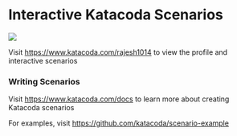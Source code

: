 # Interactive Katacoda Scenarios

[![](http://shields.katacoda.com/katacoda/rajesh1014/count.svg)](https://www.katacoda.com/rajesh1014 "Get your profile on Katacoda.com")

Visit https://www.katacoda.com/rajesh1014 to view the profile and interactive scenarios

### Writing Scenarios
Visit https://www.katacoda.com/docs to learn more about creating Katacoda scenarios

For examples, visit https://github.com/katacoda/scenario-example
